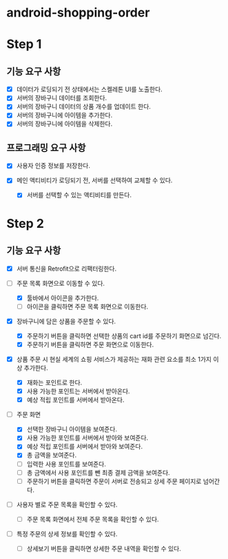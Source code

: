 # android-shopping-order
# Step 1
## 기능 요구 사항
- [x] 데이터가 로딩되기 전 상태에서는 스켈레톤 UI를 노출한다.
- [x] 서버의 장바구니 데이터를 조회한다.
- [x] 서버의 장바구니 데이터의 상품 개수를 업데이트 한다.
- [x] 서버의 장바구니에 아이템을 추가한다.
- [x] 서버의 장바구니에 아이템을 삭제한다.

## 프로그래밍 요구 사항
- [x] 사용자 인증 정보를 저장한다.
  
- [x] 메인 액티비티가 로딩되기 전, 서버를 선택하여 교체할 수 있다.
  - [x] 서버를 선택할 수 있는 액티비티를 만든다.

# Step 2
## 기능 요구 사항
- [x] 서버 통신을 Retrofit으로 리팩터링한다.

- [ ] 주문 목록 화면으로 이동할 수 있다.
  - [x] 툴바에서 아이콘을 추가한다.
  - [ ] 아이콘을 클릭하면 주문 목록 화면으로 이동한다.

- [x] 장바구니에 담은 상품을 주문할 수 있다.
  - [x] 주문하기 버튼을 클릭하면 선택한 상품의 cart id를 주문하기 화면으로 넘긴다.
  - [x] 주문하기 버튼을 클릭하면 주문 화면으로 이동한다.

- [x] 상품 주문 시 현실 세계의 쇼핑 서비스가 제공하는 재화 관련 요소를 최소 1가지 이상 추가한다.
  - [x] 재화는 포인트로 한다.
  - [x] 사용 가능한 포인트는 서버에서 받아온다.
  - [x] 예상 적립 포인트를 서버에서 받아온다.

- [ ] 주문 화면
  - [x] 선택한 장바구니 아이템을 보여준다.
  - [x] 사용 가능한 포인트를 서버에서 받아와 보여준다.
  - [x] 예상 적립 포인트를 서버에서 받아와 보여준다.
  - [x] 총 금액을 보여준다.
  - [ ] 입력한 사용 포인트를 보여준다.
  - [ ] 총 금액에서 사용 포인트를 뺀 최종 결제 금액을 보여준다.
  - [ ] 주문하기 버튼을 클릭하면 주문이 서버로 전송되고 상세 주문 페이지로 넘어간다.

- [ ] 사용자 별로 주문 목록을 확인할 수 있다.
  - [ ] 주문 목록 화면에서 전체 주문 목록을 확인할 수 있다.

- [ ] 특정 주문의 상세 정보를 확인할 수 있다.
  - [ ] 상세보기 버튼을 클릭하면 상세한 주문 내역을 확인할 수 있다.